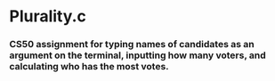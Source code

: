 # Plurality.c

### CS50 assignment for typing names of candidates as an argument on the terminal, inputting how many voters, and calculating who has the most votes.
